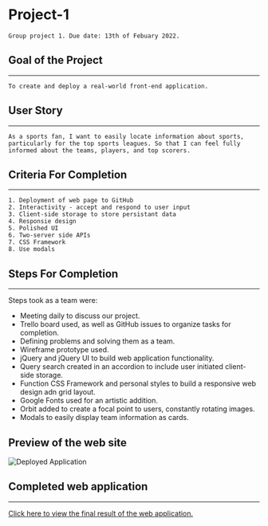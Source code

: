 # Project-1
```
Group project 1. Due date: 13th of Febuary 2022.
```

## Goal of the Project
***
```
To create and deploy a real-world front-end application.
```

## User Story
***
```
As a sports fan, I want to easily locate information about sports, particularly for the top sports leagues. So that I can feel fully informed about the teams, players, and top scorers. 
```

## Criteria For Completion
***
```
1. Deployment of web page to GitHub
2. Interactivity - accept and respond to user input
3. Client-side storage to store persistant data
4. Responsie design
5. Polished UI
6. Two-server side APIs
7. CSS Framework
8. Use modals
```

## Steps For Completion
***
Steps took as a team were: 
- Meeting daily to discuss our project. 
- Trello board used, as well as GitHub issues to organize tasks for completion. 
- Defining problems and solving them as a team.
- Wireframe prototype used. 
- jQuery and jQuery UI to build web application functionality. 
- Query search created in an accordion to include user initiated client-side storage.
- Function CSS Framework and personal styles to build a responsive web design adn grid layout.
- Google Fonts used for an artistic addition.
- Orbit added to create a focal point to users, constantly rotating images.
- Modals to easily display team information as cards.



## Preview of the web site
![Deployed Application](https://github.com/KaitlynSkinner/Project-1/blob/25b35a394505116bd7d756ca0c5da1e2b1c2baef/assets/images/Mockup.jpgraw=true)

## Completed web application
***
[Click here to view the final result of the web application.](https://kaitlynskinner.github.io/Project-1/)
